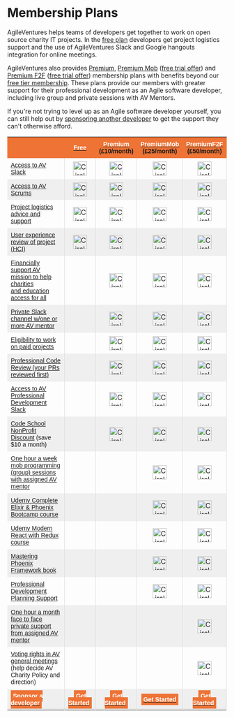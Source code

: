 # Membership Plans

AgileVentures helps teams of developers get together to work on open source charity IT projects.  In the [free plan](/free) developers get project logistics support and the use of AgileVentures Slack and Google hangouts integration for online meetings.

AgileVentures also provides [Premium](/premium), [Premium Mob](/premium-mob) ([free trial offer](/premium-mob-offer)) and [Premium F2F](/premium-f2f) ([free trial offer](/premium-f2f-offer))  membership plans with benefits beyond our [free tier membership](/free). These plans provide our members with greater support for their professional development as an Agile software developer, including live group and private sessions with AV Mentors.

If you're not trying to level up as an Agile software developer yourself, you can still help out by [sponsoring another developer](/sponsorship) to get the support they can't otherwise afford.

<table class="tg" style="border-collapse: collapse;border-spacing:0;border-color: #aaa;" width="100%" border="0">
	<tbody>
<tr style="background-color: #ee7335;">
		<td width="350px"></td>
		<th width="65px" align="center" style="font-family: Arial, sans-serif;font-size: 14px;padding:8px;"><div style="text-align: center;"><a href="/free"><font color="#ffffff">Free</font></a></div></th>
		<th width="65px" align="center" style="font-family: Arial, sans-serif;font-size: 14px;padding:8px;">
<div style="text-align: center;"><a href="/premium"><font color="#ffffff">Premium</font></a></div>
<div style="text-align: center;">(&#xa3;10/month)</div>
</th>
         <th width="65px" align="center" style="font-family: Arial, sans-serif;font-size: 14px;padding:8px;">
<div style="text-align: center;"><a href="/premium-mob"><font color="#ffffff">PremiumMob</font></a></div>
<div style="text-align: center;">(&#xa3;25/month)</div> </th>
		<th width="60px" align="center" style="font-family: Arial, sans-serif;font-size: 14px;padding:8px;">
<div style="text-align: center;"><a href="/premium-f2f"><font color="#ffffff">PremiumF2F</font></a></div>
<div style="text-align: center;">(&#xa3;50/month)</div>
</th>
    </tr>
    <tr>
		<td style="font-family: Arial, sans-serif;font-size: 14px;padding:8px;"><a href="/free">Access to AV Slack</a></td>    
      <td align="center" style="padding:8px;border-left:solid 1px #ddd;"><img width="32px" src="https://dl.dropbox.com/s/h3vg4hcvhkjc1ks/teal-circle-checkmark-128.png" alt="Circle checkmark icon" title="Circle checkmark"></td>
      <td align="center" style="padding:8px;border-left:solid 1px #ddd;"><img width="32px" src="https://dl.dropbox.com/s/h3vg4hcvhkjc1ks/teal-circle-checkmark-128.png" alt="Circle checkmark icon" title="Circle checkmark"></td>
      <td align="center" style="padding:8px;border-left:solid 1px #ddd;"><img width="32px" src="https://dl.dropbox.com/s/h3vg4hcvhkjc1ks/teal-circle-checkmark-128.png" alt="Circle checkmark icon" title="Circle checkmark"></td>
      <td align="center" style="padding:8px;border-left:solid 1px #ddd;border-right:solid 1px #ddd;"><img width="32px" src="https://dl.dropbox.com/s/h3vg4hcvhkjc1ks/teal-circle-checkmark-128.png" alt="Circle checkmark icon" title="Circle checkmark"></td>
    </tr>
    <tr>
		<td style="font-family: Arial, sans-serif;font-size: 14px;background:#efefef;padding:8px;"><a href="/free">Access to AV Scrums</a></td>    
		<td align="center" style="background:#efefef;padding:8px;border-left:solid 1px #ddd;"><img width="32px" src="https://dl.dropbox.com/s/h3vg4hcvhkjc1ks/teal-circle-checkmark-128.png" alt="Circle checkmark icon" title="Circle checkmark"></td>
		<td align="center" style="background:#efefef;padding:8px;border-left:solid 1px #ddd;"><img width="32px" src="https://dl.dropbox.com/s/h3vg4hcvhkjc1ks/teal-circle-checkmark-128.png" alt="Circle checkmark icon" title="Circle checkmark"></td>
		<td align="center" style="background:#efefef;padding:8px;border-left:solid 1px #ddd;"><img width="32px" src="https://dl.dropbox.com/s/h3vg4hcvhkjc1ks/teal-circle-checkmark-128.png" alt="Circle checkmark icon" title="Circle checkmark"></td>
		<td align="center" style="background:#efefef;padding:8px;border-left:solid 1px #ddd;border-right:solid 1px #ddd;"><img width="32px" src="https://dl.dropbox.com/s/h3vg4hcvhkjc1ks/teal-circle-checkmark-128.png" alt="Circle checkmark icon" title="Circle checkmark"></td>
	</tr>
    <tr>
		<td style="font-family: Arial, sans-serif;font-size: 14px;padding:8px;"><a href="/free">Project logistics advice and support</a></td>    
		<td align="center" style="padding:8px;border-left:solid 1px #ddd;"><img width="32px" src="https://dl.dropbox.com/s/h3vg4hcvhkjc1ks/teal-circle-checkmark-128.png" alt="Circle checkmark icon" title="Circle checkmark"></td>
    	<td align="center" style="padding:8px;border-left:solid 1px #ddd;"><img width="32px" src="https://dl.dropbox.com/s/h3vg4hcvhkjc1ks/teal-circle-checkmark-128.png" alt="Circle checkmark icon" title="Circle checkmark"></td>
    	<td align="center" style="padding:8px;border-left:solid 1px #ddd;"><img width="32px" src="https://dl.dropbox.com/s/h3vg4hcvhkjc1ks/teal-circle-checkmark-128.png" alt="Circle checkmark icon" title="Circle checkmark"></td>
    	<td align="center" style="padding:8px;border-left:solid 1px #ddd;border-right:solid 1px #ddd;"><img width="32px" src="https://dl.dropbox.com/s/h3vg4hcvhkjc1ks/teal-circle-checkmark-128.png" alt="Circle checkmark icon" title="Circle checkmark"></td>
    	</tr>
    <tr>
		<td style="font-family: Arial, sans-serif;font-size: 14px;background:#efefef;padding:8px;"><a href="/free">User experience review of project (HCI)</a></td>    
		<td align="center" style="background:#efefef;padding:8px;border-left:solid 1px #ddd;"><img width="32px" src="https://dl.dropbox.com/s/h3vg4hcvhkjc1ks/teal-circle-checkmark-128.png" alt="Circle checkmark icon" title="Circle checkmark"></td>
        <td align="center" style="background:#efefef;padding:8px;border-left:solid 1px #ddd;"><img width="32px" src="https://dl.dropbox.com/s/h3vg4hcvhkjc1ks/teal-circle-checkmark-128.png" alt="Circle checkmark icon" title="Circle checkmark"></td>
        <td align="center" style="background:#efefef;padding:8px;border-left:solid 1px #ddd;"><img width="32px" src="https://dl.dropbox.com/s/h3vg4hcvhkjc1ks/teal-circle-checkmark-128.png" alt="Circle checkmark icon" title="Circle checkmark"></td>
        <td align="center" style="background:#efefef;padding:8px;border-left:solid 1px #ddd;border-right:solid 1px #ddd;"><img width="32px" src="https://dl.dropbox.com/s/h3vg4hcvhkjc1ks/teal-circle-checkmark-128.png" alt="Circle checkmark icon" title="Circle checkmark"></td>
    </tr>
    <tr>
		<td style="font-family: Arial, sans-serif;font-size: 14px;padding:8px;"><a href="/premium">Financially support AV mission to help charities <br>and education access for all</a></td>   
		<td align="center" style="padding:8px;border-left:solid 1px #ddd;"></td>
		<td align="center" style="padding:8px;border-left:solid 1px #ddd;"><img width="32px" src="https://dl.dropbox.com/s/h3vg4hcvhkjc1ks/teal-circle-checkmark-128.png" alt="Circle checkmark icon" title="Circle checkmark"></td>
		<td align="center" style="padding:8px;border-left:solid 1px #ddd;"><img width="32px" src="https://dl.dropbox.com/s/h3vg4hcvhkjc1ks/teal-circle-checkmark-128.png" alt="Circle checkmark icon" title="Circle checkmark"></td>
		<td align="center" style="padding:8px;border-left:solid 1px #ddd;border-right:solid 1px #ddd;"><img width="32px" src="https://dl.dropbox.com/s/h3vg4hcvhkjc1ks/teal-circle-checkmark-128.png" alt="Circle checkmark icon" title="Circle checkmark"></td>
	</tr>
	<tr>
		<td style="font-family: Arial, sans-serif;font-size: 14px;background:#efefef;padding:8px;"><a href="/premium">Private Slack channel w/one or more AV mentor</a></td>    
		<td align="center" style="background:#efefef;padding:8px;border-left:solid 1px #ddd;"></td>
        <td align="center" style="background:#efefef;padding:8px;border-left:solid 1px #ddd;"><img width="32px" src="https://dl.dropbox.com/s/h3vg4hcvhkjc1ks/teal-circle-checkmark-128.png" alt="Circle checkmark icon" title="Circle checkmark"></td>
        <td align="center" style="background:#efefef;padding:8px;border-left:solid 1px #ddd;"><img width="32px" src="https://dl.dropbox.com/s/h3vg4hcvhkjc1ks/teal-circle-checkmark-128.png" alt="Circle checkmark icon" title="Circle checkmark"></td>
        <td align="center" style="background:#efefef;padding:8px;border-left:solid 1px #ddd;border-right:solid 1px #ddd;"><img width="32px" src="https://dl.dropbox.com/s/h3vg4hcvhkjc1ks/teal-circle-checkmark-128.png" alt="Circle checkmark icon" title="Circle checkmark"></td>
        </tr>
	<tr>
		<td style="font-family: Arial, sans-serif;font-size: 14px;padding:8px;"><a href="/premium">Eligibility to work on paid projects</a></td>    
		<td align="center" style="padding:8px;border-left:solid 1px #ddd;"></td>
		<td align="center" style="padding:8px;border-left:solid 1px #ddd;"><img width="32px" src="https://dl.dropbox.com/s/h3vg4hcvhkjc1ks/teal-circle-checkmark-128.png" alt="Circle checkmark icon" title="Circle checkmark"></td>
		<td align="center" style="padding:8px;border-left:solid 1px #ddd;"><img width="32px" src="https://dl.dropbox.com/s/h3vg4hcvhkjc1ks/teal-circle-checkmark-128.png" alt="Circle checkmark icon" title="Circle checkmark"></td>
		<td align="center" style="padding:8px;border-left:solid 1px #ddd;border-right:solid 1px #ddd;"><img width="32px" src="https://dl.dropbox.com/s/h3vg4hcvhkjc1ks/teal-circle-checkmark-128.png" alt="Circle checkmark icon" title="Circle checkmark"></td>
	</tr>
	<tr>
		<td style="font-family: Arial, sans-serif;font-size: 14px;background:#efefef;padding:8px;"><a href="/premium">Professional Code Review (your PRs reviewed first)</a></td>    
		<td align="center" style="background:#efefef;padding:8px;border-left:solid 1px #ddd;"></td>
		<td align="center" style="background:#efefef;padding:8px;border-left:solid 1px #ddd;"><img width="32px" src="https://dl.dropbox.com/s/h3vg4hcvhkjc1ks/teal-circle-checkmark-128.png" alt="Circle checkmark icon" title="Circle checkmark"></td>
		<td align="center" style="background:#efefef;padding:8px;border-left:solid 1px #ddd;"><img width="32px" src="https://dl.dropbox.com/s/h3vg4hcvhkjc1ks/teal-circle-checkmark-128.png" alt="Circle checkmark icon" title="Circle checkmark"></td>
		<td align="center" style="background:#efefef;padding:8px;border-left:solid 1px #ddd;border-right:solid 1px #ddd;"><img width="32px" src="https://dl.dropbox.com/s/h3vg4hcvhkjc1ks/teal-circle-checkmark-128.png" alt="Circle checkmark icon" title="Circle checkmark"></td>
	</tr>
 	<tr>
		<td style="font-family: Arial, sans-serif;font-size: 14px;padding:8px;"><a href="/premium">Access to AV Professional Development Slack</a></td>    
		<td align="center" style="padding:8px;border-left:solid 1px #ddd;"></td>
		<td align="center" style="padding:8px;border-left:solid 1px #ddd;"><img width="32px" src="https://dl.dropbox.com/s/h3vg4hcvhkjc1ks/teal-circle-checkmark-128.png" alt="Circle checkmark icon" title="Circle checkmark"></td>
		<td align="center" style="padding:8px;border-left:solid 1px #ddd;"><img width="32px" src="https://dl.dropbox.com/s/h3vg4hcvhkjc1ks/teal-circle-checkmark-128.png" alt="Circle checkmark icon" title="Circle checkmark"></td>
		<td align="center" style="padding:8px;border-left:solid 1px #ddd;border-right:solid 1px #ddd;"><img width="32px" src="https://dl.dropbox.com/s/h3vg4hcvhkjc1ks/teal-circle-checkmark-128.png" alt="Circle checkmark icon" title="Circle checkmark"></td>
	</tr>
	<tr>
		<td style="font-family: Arial, sans-serif;font-size: 14px;background:#efefef;padding:8px;">
<a href="/premium">Code School NonProfit Discount</a> (save $10 a month)</td>    
		<td align="center" style="background:#efefef;padding:8px;border-left:solid 1px #ddd;"></td>
		<td align="center" style="background:#efefef;padding:8px;border-left:solid 1px #ddd;"><img width="32px" src="https://dl.dropbox.com/s/h3vg4hcvhkjc1ks/teal-circle-checkmark-128.png" alt="Circle checkmark icon" title="Circle checkmark"></td>
		<td align="center" style="background:#efefef;padding:8px;border-left:solid 1px #ddd;"><img width="32px" src="https://dl.dropbox.com/s/h3vg4hcvhkjc1ks/teal-circle-checkmark-128.png" alt="Circle checkmark icon" title="Circle checkmark"></td>
		<td align="center" style="background:#efefef;padding:8px;border-left:solid 1px #ddd;border-right:solid 1px #ddd;"><img width="32px" src="https://dl.dropbox.com/s/h3vg4hcvhkjc1ks/teal-circle-checkmark-128.png" alt="Circle checkmark icon" title="Circle checkmark"></td>
		</tr>
	<tr>
		<td style="font-family: Arial, sans-serif;font-size: 14px;padding:8px;"><a href="/premium-mob">One hour a week mob programming (group) sessions with assigned AV mentor</a></td>    
		<td align="center" style="padding:8px;border-left:solid 1px #ddd;"></td>
		<td align="center" style="padding:8px;border-left:solid 1px #ddd;"></td>
		<td align="center" style="padding:8px;border-left:solid 1px #ddd;"><img width="32px" src="https://dl.dropbox.com/s/h3vg4hcvhkjc1ks/teal-circle-checkmark-128.png" alt="Circle checkmark icon" title="Circle checkmark"></td>
		<td align="center" style="padding:8px;border-left:solid 1px #ddd;border-right:solid 1px #ddd;"><img width="32px" src="https://dl.dropbox.com/s/h3vg4hcvhkjc1ks/teal-circle-checkmark-128.png" alt="Circle checkmark icon" title="Circle checkmark"></td>
	</tr>
	<tr>
		<td style="font-family: Arial, sans-serif;font-size: 14px;background:#efefef;padding:8px;"><a href="/premium-mob">Udemy Complete Elixir &amp; Phoenix Bootcamp course</a></td>    
		<td align="center" style="background:#efefef;padding:8px;border-left:solid 1px #ddd;"></td>
		<td align="center" style="background:#efefef;padding:8px;border-left:solid 1px #ddd;"></td>
		<td align="center" style="background:#efefef;padding:8px;border-left:solid 1px #ddd;"><img width="32px" src="https://dl.dropbox.com/s/h3vg4hcvhkjc1ks/teal-circle-checkmark-128.png" alt="Circle checkmark icon" title="Circle checkmark"></td>
		<td align="center" style="background:#efefef;padding:8px;border-left:solid 1px #ddd;border-right:solid 1px #ddd;"><img width="32px" src="https://dl.dropbox.com/s/h3vg4hcvhkjc1ks/teal-circle-checkmark-128.png" alt="Circle checkmark icon" title="Circle checkmark"></td>
	</tr>
<tr>
		<td style="font-family: Arial, sans-serif;font-size: 14px;padding:8px;"><a href="/premium-mob">Udemy Modern React with Redux course</a></td>    
		<td align="center" style="padding:8px;border-left:solid 1px #ddd;"></td>
		<td align="center" style="padding:8px;border-left:solid 1px #ddd;"></td>
		<td align="center" style="padding:8px;border-left:solid 1px #ddd;"><img width="32px" src="https://dl.dropbox.com/s/h3vg4hcvhkjc1ks/teal-circle-checkmark-128.png" alt="Circle checkmark icon" title="Circle checkmark"></td>
		<td align="center" style="padding:8px;border-left:solid 1px #ddd;border-right:solid 1px #ddd;"><img width="32px" src="https://dl.dropbox.com/s/h3vg4hcvhkjc1ks/teal-circle-checkmark-128.png" alt="Circle checkmark icon" title="Circle checkmark"></td>
	</tr>
<tr>
		<td style="font-family: Arial, sans-serif;font-size: 14px;background:#efefef;padding:8px;"><a href="/premium-mob">Mastering Phoenix Framework book</a></td>    
		<td align="center" style="background:#efefef;padding:8px;border-left:solid 1px #ddd;"></td>
		<td align="center" style="background:#efefef;padding:8px;border-left:solid 1px #ddd;"></td>
		<td align="center" style="background:#efefef;padding:8px;border-left:solid 1px #ddd;"><img width="32px" src="https://dl.dropbox.com/s/h3vg4hcvhkjc1ks/teal-circle-checkmark-128.png" alt="Circle checkmark icon" title="Circle checkmark"></td>
		<td align="center" style="background:#efefef;padding:8px;border-left:solid 1px #ddd;border-right:solid 1px #ddd;"><img width="32px" src="https://dl.dropbox.com/s/h3vg4hcvhkjc1ks/teal-circle-checkmark-128.png" alt="Circle checkmark icon" title="Circle checkmark"></td>
	</tr>
	<tr>
		<td style="font-family: Arial, sans-serif;font-size: 14px;padding:8px;"><a href="/premium-mob">Professional Development Planning Support</a></td>                       
  		<td align="center" style="padding:8px;border-left:solid 1px #ddd;"></td>
		<td align="center" style="padding:8px;border-left:solid 1px #ddd;"></td>
		<td align="center" style="padding:8px;border-left:solid 1px #ddd;"><img width="32px" src="https://dl.dropbox.com/s/h3vg4hcvhkjc1ks/teal-circle-checkmark-128.png" alt="Circle checkmark icon" title="Circle checkmark"></td>
		<td align="center" style="padding:8px;border-left:solid 1px #ddd;border-right:solid 1px #ddd;"><img width="32px" src="https://dl.dropbox.com/s/h3vg4hcvhkjc1ks/teal-circle-checkmark-128.png" alt="Circle checkmark icon" title="Circle checkmark"></td>
	</tr>
	<tr>
		<td style="font-family: Arial, sans-serif;font-size: 14px;background:#efefef;padding:8px;"><a href="/premium-f2f">One hour a month face to face private support from assigned AV mentor</a></td>    
		<td align="center" style="background:#efefef;padding:8px;border-left:solid 1px #ddd;"></td>
		<td align="center" style="background:#efefef;padding:8px;border-left:solid 1px #ddd;"></td>
		<td align="center" style="background:#efefef;padding:8px;border-left:solid 1px #ddd;"></td>
		<td align="center" style="background:#efefef;padding:8px;border-left:solid 1px #ddd;border-right:solid 1px #ddd;"><img width="32px" src="https://dl.dropbox.com/s/h3vg4hcvhkjc1ks/teal-circle-checkmark-128.png" alt="Circle checkmark icon" title="Circle checkmark"></td>
	</tr>
	<tr>
		<td style="font-family: Arial, sans-serif;font-size: 14px;padding:8px;">
<a href="/premium-f2f">Voting rights in AV general meetings </a><br>(help decide AV Charity Policy and direction)</td>    
		<td align="center" style="padding:8px;border-left:solid 1px #ddd;"></td>
		<td align="center" style="padding:8px;border-left:solid 1px #ddd;"></td>
		<td align="center" style="padding:8px;border-left:solid 1px #ddd;"></td>
		<td align="center" style="padding:8px;border-left:solid 1px #ddd;border-right:solid 1px #ddd;"><img width="32px" src="https://dl.dropbox.com/s/h3vg4hcvhkjc1ks/teal-circle-checkmark-128.png" alt="Circle checkmark icon" title="Circle checkmark"></td>
	</tr>
    <tr>
		<td style="font-family: Arial, sans-serif;font-size: 14px;padding:8px;background:#efefef;"><span class="btn btn-primary btn-block" style="background-color:#ee7335;border-color:#ee7335;padding:5px;width: 350px;"><a href="/sponsorship"><strong><font color="#ffffff">Sponsor a developer</font></strong></a></span></td>    
		<td align="center" style="font-family: Arial, sans-serif;font-size: 14px;padding:8px;background:#efefef;border-left:solid 1px #ddd;"><span class="btn btn-primary btn-block" style="background-color:#ee7335;border-color:#ee7335;padding:5px;"><a href="/users/sign_up"><font color="#ffffff"><b>Get Started</b></font></a></span></td>
		<td align="center" style="font-family: Arial, sans-serif;font-size: 14px;padding:8px;background:#efefef;border-left:solid 1px #ddd;">
			 <span class="btn btn-primary btn-block" style="background-color:#ee7335;border-color:#ee7335;padding:5px;"><a href="/subscriptions/new?plan=premium"><b><font color="#ffffff">Get Started</font></b></a></span>
</td>
		<td align="center" style="font-family: Arial, sans-serif;font-size: 14px;padding:8px;background:#efefef;border-left:solid 1px #ddd;">
			 <span class="btn btn-primary btn-block" style="background-color:#ee7335;border-color:#ee7335;padding:5px;"><a href="/subscriptions/new?plan=premiummob"><b><font color="#ffffff">Get Started</font></b></a></span>
</td>
		<td align="center" style="font-family: Arial, sans-serif;font-size: 14px;padding:8px;background:#efefef;border-left:solid 1px #ddd;border-right:solid 1px #ddd;">
			 <span class="btn btn-primary btn-block" style="background-color:#ee7335;border-color:#ee7335;padding:5px;"><a href="/subscriptions/new?plan=premiumf2f"><b><font color="#ffffff">Get Started</font></b></a></span>
</td>
</tr>
</tbody>
</table>
